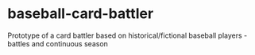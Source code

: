 # baseball-card-battler
Prototype of a card battler based on historical/fictional baseball players - battles and continuous season
